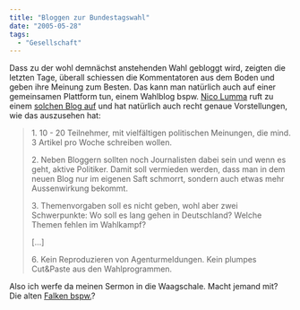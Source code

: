 ```yaml
---
title: "Bloggen zur Bundestagswahl"
date: "2005-05-28"
tags:
  - "Gesellschaft"
---
```


Dass zu der wohl demnächst anstehenden Wahl gebloggt wird, zeigten die letzten Tage, überall schiessen die Kommentatoren aus dem Boden und geben ihre Meinung zum Besten. Das kann man natürlich auch auf einer gemeinsamen Plattform tun, einem Wahlblog bspw. [Nico Lumma](http://lumma.de) ruft zu einem [solchen Blog auf](http://lumma.de/eintrag.php?id=1675) und hat natürlich auch recht genaue Vorstellungen, wie das auszusehen hat:

> 1\. 10 - 20 Teilnehmer, mit vielfältigen politischen Meinungen, die mind. 3 Artikel pro Woche schreiben wollen.
>
> 2\. Neben Bloggern sollten noch Journalisten dabei sein und wenn es geht, aktive Politiker. Damit soll vermieden werden, dass man in dem neuen Blog nur im eigenen Saft schmorrt, sondern auch etwas mehr Aussenwirkung bekommt.
>
> 3\. Themenvorgaben soll es nicht geben, wohl aber zwei Schwerpunkte: Wo soll es lang gehen in Deutschland? Welche Themen fehlen im Wahlkampf?
>
> \[...\]
>
> 6\. Kein Reproduzieren von Agenturmeldungen. Kein plumpes Cut&Paste aus den Wahlprogrammen.

Also ich werfe da meinen Sermon in die Waagschale. Macht jemand mit? Die alten [Falken bspw.](http://www.webthemen.de/)?
